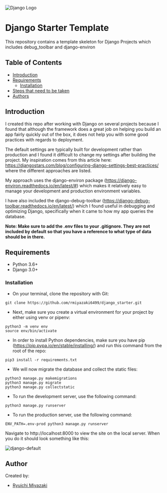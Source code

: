 ![Django Logo](https://www.djangoproject.com/m/img/logos/django-logo-positive.png)

# Django Starter Template

This repository contains a template skeleton for Django Projects which includes debug_toolbar and django-environ

## Table of Contents

- [Introduction](#introduction)
- [Requirements](#requirements)
  - [Installation](#installation)
- [Steps that need to be taken](#firststeps)
- [Authors](#authors)

## Introduction

I created this repo after working with Django on several projects because I found that although the framework does a great job on helping you build an app fairly quickly out of the box, it does not help you with some good practices with regards to deployment. 

The default settings are typically built for development rather than production and I found it difficult to change my settings after building the project. My inspiration comes from this article here: https://djangostars.com/blog/configuring-django-settings-best-practices/ where the different approaches are listed. 

My approach uses the django-environ package (https://django-environ.readthedocs.io/en/latest/#) which makes it relatively easy to manage your development and production environment variables.

I have also included the django-debug-toolbar (https://django-debug-toolbar.readthedocs.io/en/latest/) which I found useful in debugging and optimizing Django, specifically when it came to how my app queries the database.

**Note: Make sure to add the .env files to your .gitignore. They are not included by default so that you have a reference to what type of data should be in there.**

## Requirements

- Python 3.6+
- Django 3.0+

### Installation

- On your terminal, clone the repository with Git:

```
git clone https://github.com/rmiyazaki6499/django_starter.git
```

- Next, make sure you create a virtual environment for your project by either using venv or pipenv:
```
python3 -m venv env
source env/bin/activate
```

- In order to install Python dependencies, make sure you have pip (https://pip.pypa.io/en/stable/installing/)
and run this command from the root of the repo:

```
pip3 install -r requirements.txt
```

- We will now migrate the database and collect the static files:
```
python3 manage.py makemigrations
python3 manage.py migrate
python3 manage.py collectstatic
```

- To run the development server, use the following command:

```
python3 manage.py runserver
```

- To run the production server, use the following command:

```
ENV_PATH=.env-prod python3 manage.py runserver
```

Navigate to http://localhost:8000 to view the site on the local server.
When you do it should look something like this:

![django-default](https://user-images.githubusercontent.com/41876764/87993902-8d27df00-caa0-11ea-8f66-990932b37ca3.png)


## Author

Created by:

- [Ryuichi Miyazaki](https://github.com/rmiyazaki6499)
